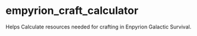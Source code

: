 # empyrion_craft_calculator
Helps Calculate resources needed for crafting in Enpyrion Galactic Survival.
